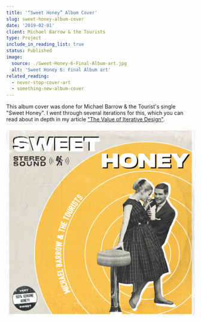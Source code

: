 ```yaml
---
title: '“Sweet Honey” Album Cover'
slug: sweet-honey-album-cover
date: '2019-02-01'
client: Michael Barrow & the Tourists
type: Project
include_in_reading_list: true
status: Published
image:
  source: ./Sweet-Honey-6-Final-Album-art.jpg
  alt: 'Sweet Honey 6: Final Album art'
related_reading:
  - never-stop-cover-art
  - something-new-album-cover
---
```


This album cover was done for Michael Barrow & the Tourist's single "Sweet Honey". I went through several iterations for this, which you can read about in depth in my article ["The Value of Iterative Design"](/blog/the-value-of-iterative-design 'The blog post explaining the iterations I went through to get to my final design for Sweet Honey').

![Sweet Honey 6: Final Album art](./Sweet-Honey-6-Final-Album-art.jpg)
